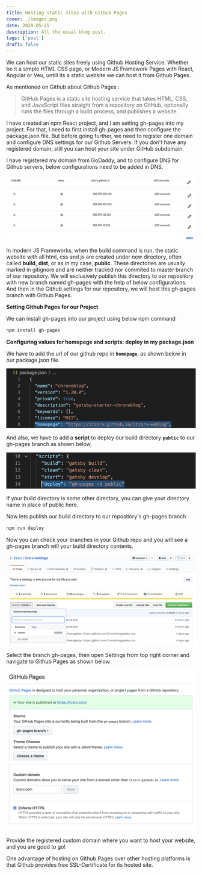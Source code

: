```yaml
---
title: Hosting static sites with Github Pages
cover: ./images.png
date: 2020-05-25
description: All the usual blog post.
tags: ['post']
draft: false
---
```


We can host our static sites freely using Github Hosting Service. Whether be it a simple HTML CSS page, or Modern JS Framework Pages with React, Angular or Veu, untill its a static website we can host it from Github Pages. 

As mentioned on Github about Github Pages :

>GitHub Pages is a static site hosting service that takes HTML, CSS, and JavaScript files straight from a repository on GitHub, optionally runs the files through a build process, and publishes a website.

I have created an npm React project, and I am setting gh-pages into my project. For that, I need to first install gh-pages and then configure the package.json file. But before going further, we need to register one domain and configure DNS settings for our Github Servers. If you don't have any registered domain, still you can host your site under GitHub subdomain.

I have registered my domain from GoDaddy, and to configure DNS for Github servers, below configurations need to be added in DNS.

![image-in-post-gd-1.png](./image-in-post-gd-1.png)
![image-in-post-gd-2.png](./image-in-post-gd-2.png)

In modern JS Frameworks, when the build command is run, the static website with all html, css and js are created under new directory, often called **build**, **dist**, or as in my case, **public**. These directories are usually marked in gitignore and are neither tracked nor commited to master branch of our repository. We will exclusively publish this directory to our repository with new branch named gh-pages with the help of below configurations. And then in the Github settings for our repository, we will host this gh-pages branch with Github Pages.

**Setting Github Pages for our Project**

We can install gh-pages into our project using below npm command
```js
npm install gh-pages
```

**Configuring values for homepage and scripts: deploy in my package.json**

We have to add the url of our github repo in **`homepage`**, as shown below in our package.json file.

![image-in-post-homepageValue.png](./image-in-post-homepageValue.png)

And also, we have to add a **script** to deploy our build directory **`public`** to our gh-pages branch as shown below,

![image-in-post.jpg](./image-in-post-script.jpg)

If your build directory is some other directory, you can give your directory name in place of public here. 

Now lets publish our build directory to our repository's gh-pages branch

```js
npm run deploy
```
Now you can check your branches in your Github repo and you will see a gh-pages branch will your build directory contents.

![image-in-post-gh-pages.png](./image-in-post-gh-pages.png)

Select the branch gh-pages, then open Settings from top right corner and navigate to Github Pages as shown below

![image-in-post-GP.png](./image-in-post-GP.png)

Provide the registered custom domain where you want to host your website, and you are good to go!  

One advantage of hosting on Github Pages over other hosting platforms is that Github provides free SSL-Certificate for its hosted site.


